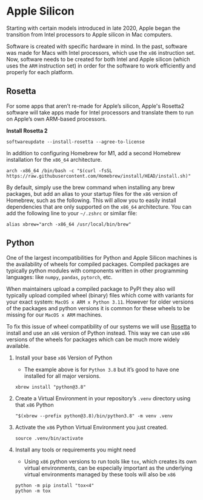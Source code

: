 # Apple Silicon

Starting with certain models introduced in late 2020, Apple began the transition
from Intel processors to Apple silicon in Mac computers.

Software is created with specific hardware in mind. In the past, software was made
for Macs with Intel processors, which use the `x86` instruction set. Now,
software needs to be created for both Intel and Apple silicon (which uses the `ARM` instruction set)
in order for the software to work efficiently and properly for each platform.

## Rosetta

For some apps that aren’t re-made for Apple’s silicon, Apple's Rosetta2 software will
take apps made for Intel processors and translate them to run on Apple’s own
ARM-based processors.

**Install Rosetta 2**

```shell
softwareupdate --install-rosetta --agree-to-license
```

In addition to configuring Homebrew for M1, add a second Homebrew installation for
the `x86_64` architecture.

```shell
arch -x86_64 /bin/bash -c "$(curl -fsSL https://raw.githubusercontent.com/Homebrew/install/HEAD/install.sh)"
```

By default, simply use the brew command when installing any brew packages,
but add an alias to your startup files for the `x86` version of
Homebrew, such as the following. This will allow you to easily install dependencies
that are only supported on the `x86_64` architecture. You can add the following
line to your `~/.zshrc` or similar file:

```shell
alias xbrew="arch -x86_64 /usr/local/bin/brew"
```

## Python

One of the largest incompatibilities for Python and Apple Silicon machines is the
availability of wheels for compiled packages. Compiled packages are typically python
modules with components written in other programming languages: like `numpy`, `pandas`,
`pytorch`, etc.

When maintainers upload a compiled package to PyPI they also will typically upload
compiled wheel (binary) files which come with variants for your exact system:
`MacOS x ARM x Python 3.11`. However for older versions of the packages and python versions it is
common for these wheels to be missing for our `MacOS x ARM` machines.

To fix this issue of wheel compatibility of our systems we will use [Rosetta] to
install and use an `x86` version of Python instead. This way we can use `x86` versions
of the wheels for packages which can be much more widely available.

1. Install your base `x86` Version of Python

    - The example above is for `Python 3.8` but it’s good to have one
      installed for all major versions.

    ```shell
    xbrew install "python@3.8"
    ```

2. Create a Virtual Environment in your repository’s `.venv` directory using that `x86` Python

    ```shell
    "$(xbrew --prefix python@3.8)/bin/python3.8" -m venv .venv
    ```

3. Activate the `x86` Python Virtual Environment you just created.

    ```shell
    source .venv/bin/activate
    ```

4. Install any tools or requirements you might need

    - Using `x86` python versions to run tools like `tox`, which
      creates its own virtual environments, can be especially important
      as the underlying virtual environments managed by these tools will also be `x86`

    ```shell
    python -m pip install "tox<4"
    python -m tox
    ```

[Rosetta]: https://support.apple.com/en-us/HT211861
